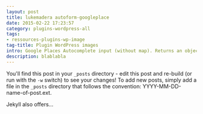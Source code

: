 ```yaml
---
layout: post
title: lukemadera autoform-googleplace
date: 2015-02-22 17:23:57
category: plugins-wordpress-all
tags:
- ressources-plugins-wp-image
tag-title: Plugin WordPress images
intro: Google Places Autocomplete input (without map). Returns an object with formatted address components
description: blablabla
---
```


You'll find this post in your `_posts` directory - edit this post and re-build (or run with the `-w` switch) to see your changes!
To add new posts, simply add a file in the `_posts` directory that follows the convention: YYYY-MM-DD-name-of-post.ext.

Jekyll also offers...